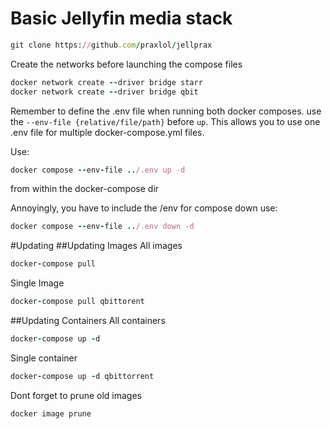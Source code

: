 # Basic Jellyfin media stack

```ruby
git clone https://github.com/praxlol/jellprax
```

Create the networks before launching the compose files
```ruby
docker network create --driver bridge starr
docker network create --driver bridge qbit
```


Remember to define the .env file when running both docker composes. use the `--env-file {relative/file/path}` before `up`. This allows you to use one .env file for multiple docker-compose.yml files.

Use: 
```ruby
docker compose --env-file ../.env up -d
```
from within the docker-compose dir

Annoyingly, you have to include the /env for compose down use:
```ruby
docker compose --env-file ../.env down -d
```

#Updating
##Updating Images
  All images
```ruby
docker-compose pull
```
  Single Image
```ruby
docker-compose pull qbittorent
```

##Updating Containers
  All containers
```ruby
docker-compose up -d
```
  Single container
```ruby
docker-compose up -d qbittorrent
```

Dont forget to prune old images
```ruby
docker image prune
```
